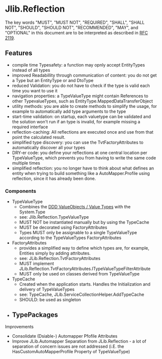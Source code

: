 ﻿# Jlib.Reflection
The key words "MUST", "MUST NOT", "REQUIRED", "SHALL", "SHALL
      NOT", "SHOULD", "SHOULD NOT", "RECOMMENDED",  "MAY", and
      "OPTIONAL" in this document are to be interpreted as described in
      [RFC 2119](https://www.ietf.org/rfc/rfc2119.txt).
## Features
- compile time Typesafety: a function may opnly accept EntityTypes instead of all types
- improved Readabillity through communication of content: you do not get a Type but an EntityType or and DtoType
- reduced Validation: you do not have to check if the type is valid each time you want to use it
- navigation properties: a TypeValueType might contain References to other TypevalueTypes, such as EntityType.MappedDataTransferObject
- utility methods: you are able to create methods to simplify the usage, for example to automatically add type arguments to the type
- start-time validation: on startup, each valuetype can be validated and the solution won't run if an type is invalid, for example missing a required interface
- reflection-caching: All reflections are executed once and use from that point the calculated result.
- simplified type discovery: you can use the TvtFactoryAttributes to automatically discover all your types
- DRY-er code: you define your reflections at one central location per TypeValueType, which prevents you from having to write the same code multiple times
- simplified reflection: you no longer have to think about what defines an entity when trying to build something like a AutoMapper.Profile using reflection, since it has already been done.
### Components
- TypeValueType
    - Combines the [DDD ValueObjects / Value Types](https://blog.jannikwempe.com/domain-driven-design-entities-value-objects) with the System.Type
    - see: Jlib.Reflection.TypeValueType
    - MUST NOT be instantiated manually but by using the TypeCache
    - MUST be decorated using FactoryAttributes
    - Types MUST only be assignable to a single TypeValueType according to the TypeValueTypes FactoryAttributes
- FactoryAttributes
    - provides a simplified way to define which types are, for example, Entities simply by adding attributes.
    - see: JLib.Reflection.TvtFactoryAttributes
    - MUST implement JLib.Reflection.TvtFactoryAttributes.ITypeValueTypeFilterAttribute
    - MUST only be used on classes derived from TypeValueType
- TypeCache
    - Created when the application starts. Handles the Initialization and delivery of TypeValueTypes
    - see: TypeCache, JLib.ServiceCollectionHelper.AddTypeCache
    - SHOULD: be used as singleton
- TypePackages
    - 


Improvements
- Consolidate (Dsiable-) Automapper Pfofile Attributes
- Improve JLib.Automapper Separation from JLib.Reflection - a lot of separation of concern issues are not addressed (i.E. the HasCustomAutoMapperProfile Property of TypeValueType)